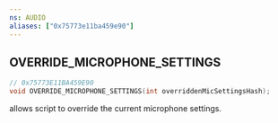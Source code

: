 ```yaml
---
ns: AUDIO
aliases: ["0x75773e11ba459e90"]
---
```

## OVERRIDE_MICROPHONE_SETTINGS

```c
// 0x75773E11BA459E90
void OVERRIDE_MICROPHONE_SETTINGS(int overriddenMicSettingsHash);
```

allows script to override the current microphone settings.

